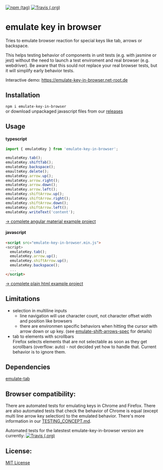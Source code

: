 [![npm (tag)](https://img.shields.io/npm/v/emulate-key-in-browser/latest)](https://www.npmjs.com/package/emulate-key-in-browser)
[![Travis (.org)](https://img.shields.io/travis/emulate-key/emulate-key-in-browser?label=travis)](https://travis-ci.org/emulate-key/emulate-key-in-browser)

emulate key in browser
======================
Tries to emulate browser reaction for special keys like tab, arrows or backspace.

This helps testing behavior of components in unit tests (e.g. with jasmine or jest) without the need to launch a test enviroment and real browser (e.g. webdriver). Be aware that this sould not replace your real browser tests, but it will simplify early behavior tests.

Interactive demo: https://emulate-key-in-browser.net-root.de

Installation
------------
```npm i emulate-key-in-browser```  
or download unpackaged javascript files from our [releases](https://github.com/emulate-key/emulate-key-in-browser/releases)

Usage
-----
#### typescript
```ts
import { emulateKey } from 'emulate-key-in-browser';

emulateKey.tab();
emulateKey.shiftTab();
emulateKey.backspace();
emaulteKey.delete();
emulateKey.arrow.up();
emulateKey.arrow.right();
emulateKey.arrow.down();
emulateKey.arrow.left();
emulateKey.shiftArrow.up();
emulateKey.shiftArrow.right();
emulateKey.shiftArrow.down();
emulateKey.shiftArrow.left();
emulateKey.writeText('content');
```
[-> complete angular material example project](test/in-angular-material/src/app/app.component.ts)

#### javascript
```html
<script src="emulate-key-in-browser.min.js">
<script>
  emulateKey.tab();
  emulateKey.arrow.up();
  emulateKey.shiftArrow.up();
  emulateKey.backspace();
  ...
</script>
```
[-> complete plain html example project](test/in-plain-html-js/www/sample-form.html)

Limitations
-----------
- selection in multiline inputs
  - line navigation will use character count, not character offset width and position like browsers
  - there are environmen specific behaviors when hitting the cursor with arrow down or up key.
    (see [emulate-shift-arrows-spec](./test/in-angular-material/src/testing/emulate-shift-arrows.shared-spec.ts) for details)
- tab to elements with scrollbars  
  Firefox selects elements that are not selectable as soon as they get scrollbars (overflow: auto) - not decided yet how to handle that. Current behavior is to ignore them.

Dependencies
------------
[emulate-tab](https://www.npmjs.com/package/emulate-tab)

Browser compatibility:
----------------------
There are automated tests for emulating keys in Chrome and Firefox. There are also automated tests that check the behavior of Chrome is equal (except multi line arrow key selection) to the emulated behavior. There's more information in our [TESTING_CONCEPT.md](./test/TESTING_CONCEPT.md).

Automated tests for the latestest emulate-key-in-browser version are currently: 
[![Travis (.org)](https://img.shields.io/travis/emulate-key/emulate-key-in-browser?label=travis)](https://travis-ci.org/emulate-key/emulate-key-in-browser)

License:
--------
[MIT License](LICENSE)